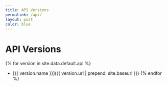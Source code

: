 ```yaml
---
title: API Versions
permalink: /api/
layout: post
color: blue
---
```


# API Versions

{% for version in site.data.default.api %}
- [{{ version.name }}]({{ version.url | prepend: site.baseurl }})
{% endfor %}